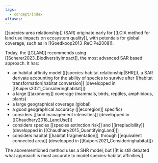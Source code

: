 ```yaml
---
tags:
  - concept/index
aliases:
---
```

[[species-area relationship]] (SAR) originate early for [[LCIA method for land use impacts on ecosystem quality]], with potentials for global coverage, such as in [[Goedkoop2013_ReCiPe2008]].

Today, the [[GLAM]] recommends using [[Scherer2023_BiodiversityImpact]], the most advanced SAR based approach. It has:
- an habitat affinity model ([[species-habitat relationship|SHR]]), a SAR derivate accounting for the ability of species to survive after [[habitat transformation|habitat conversion]] (developped in [[Kuipers2021_Consideringhabitat]])
- a large [[taxonomy]] coverage (mammals, birds, reptiles, amphibious, plants)
- a large geographical coverage (global)
- a good geographical accuracy ([[ecoregion]] specific)
- considers [[land management intensities]] (developped in [[Chaudhary2018_LandUse]])
- considers species [[species extinction risk]] and [[irreplacibility]] (developped in [[Chaudhary2015_QuantifyingLand]])
- considers habitat [[habitat fragmentation]], through [[equivalent connected area]] (developped in [[Kuipers2021_Consideringhabitat]])

The abovementioned method uses a SHR model, but [[It is still debated what approach is most accurate to model species-habitat affinities]].